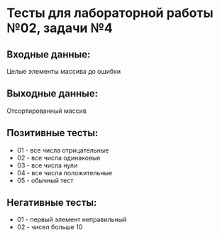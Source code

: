 # Тесты для лабораторной работы №02, задачи №4

## Входные данные:
Целые элементы массива до ошибки

## Выходные данные:
Отсортированный массив

## Позитивные тесты:
- 01 - все числа отрицательные
- 02 - все числа одинаковые
- 03 - все числа нули
- 04 - все числа положительные
- 05 - обычный тест

## Негативные тесты:
- 01 - первый элемент неправильный
- 02 - чисел больше 10
